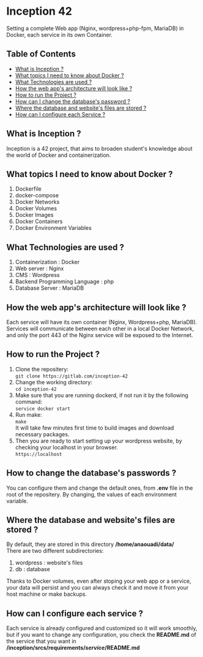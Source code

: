 # Inception  42  
Setting a complete Web app (Nginx, wordpress+php-fpm, MariaDB) in Docker, each service in its own Container.

## Table of Contents
* [What is Inception ?](#what-is-inception)
* [What topics I need to know about Docker ?](#topics)
* [What Technologies are used ?](#technologies)
* [How the web app's architecture will look like ?](#architecture)
* [How to run the Project ?](#run)
* [How can I change the database's password ?](#change-password)
* [Where the database and website's files are stored ?](#files-stored)
* [How can I configure each Service ?](#configuration)

<a name="what-is-inception"></a>
## What is Inception ?
Inception is a 42 project, that aims to broaden student's knowledge about the world of Docker and containerization.

<a name="topics"></a>
## What topics I need to know about Docker ?
1. Dockerfile
2. docker-compose
3. Docker Networks
4. Docker Volumes
5. Docker Images
6. Docker Containers
7. Docker Environment Variables

<a name="technologies"></a>
## What Technologies are used ?
1. Containerization : Docker
2. Web server : Nginx
3. CMS : Wordpress
4. Backend Programming Language : php
5. Database Server : MariaDB

<a name="architecture"></a>
## How the web app's architecture will look like ?
Each service will have its own container (Nginx, Wordpress+php, MariaDB). Services will communicate between each other in a local Docker Network, and only the port 443 of the Nginx service will be exposed to the Internet.

<a name="run"></a>
## How to run the Project ?
1. Clone the repositery:  
	`git clone https://gitlab.com/inception-42`
2. Change the working directory:  
	`cd inception-42`
3. Make sure that you are running dockerd, if not run it by the following command:  
   `service docker start`
4. Run make:  
	`make`  
It will take few minutes first time to build images and download necessary packages.
5. Then you are ready to start setting up your wordpress website, by checking your localhost in your browser.  
   `https://localhost`

<a name="change-password"></a>
## How to change the database's passwords ?
You can configure them and change the default ones, from **.env** file in the root of the repositery. By changing, the values of each environment variable.

<a name="files-stored"></a>
## Where the database and website's files are stored ?
By default, they are stored in this directory **/home/anaouadi/data/**  
There are two different subdirectories:  
1. wordpress : website's files
2. db : database  

Thanks to Docker volumes, even after stoping your web app or a service, your data will persist and you can always check it and move it from your host machine or make backups.

<a name="configuration"></a>
## How can I configure each service ?
Each service is already configured and customized so it will work smoothly, but if you want to change any configuration, you check the **README.md** of the service that you want in **/inception/srcs/requirements/*service*/README.md**
